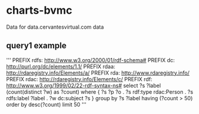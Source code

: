 # charts-bvmc
Data for data.cervantesvirtual.com data


## query1 example

'''
PREFIX rdfs: <http://www.w3.org/2000/01/rdf-schema#>
PREFIX dc: <http://purl.org/dc/elements/1.1/>
PREFIX rdaa: <http://rdaregistry.info/Elements/a/>
PREFIX rda: <http://www.rdaregistry.info/>
PREFIX rdac: <http://rdaregistry.info/Elements/c/>
PREFIX rdf: <http://www.w3.org/1999/02/22-rdf-syntax-ns#>
select ?s ?label (count(distinct ?w) as ?count)
where { 
  ?s ?p ?o . 
  ?s rdf:type rdac:Person .
  ?s rdfs:label ?label .
  ?w dc:subject ?s
}
group by ?s ?label
having (?count > 50)
order by desc(?count)
limit 50
'''
